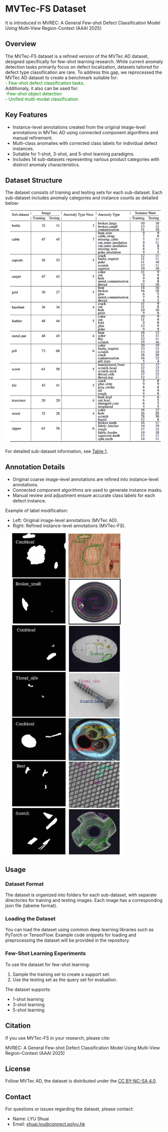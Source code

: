 # MVTec-FS Dataset
It is introduced in MVREC: A General Few-shot Defect Classification Model Using Multi-View Region-Context (AAAI 2025)
## Overview

The MVTec-FS dataset is a refined version of the MVTec AD dataset, designed specifically for few-shot learning research. While current anomaly detection tasks primarily focus on defect localization, datasets tailored for defect type classification are rare. To address this gap, we reprocessed the MVTec AD dataset to create a benchmark suitable for:  
<span style="color:green">- Few-shot defect classification tasks.</span>  
Additionaly, it also can be used for:  
<span style="color:green">-Few-shot object detection</span>  
<span style="color:green">- Unified multi-modal classification</span>
## Key Features
- Instance-level annotations created from the original image-level annotations in MVTec AD using connected component algorithms and manual refinement.
- Multi-class anomalies with corrected class labels for individual defect instances.
- Suitable for 1-shot, 3-shot, and 5-shot learning paradigms.
- Includes 14 sub-datasets representing various product categories with distinct anomaly characteristics.

## Dataset Structure
The dataset consists of training and testing sets for each sub-dataset. Each sub-dataset includes anomaly categories and instance counts as detailed below:
![Dataset Structure](./data_details.png)

For detailed sub-dataset information, see [Table 1](#).

## Annotation Details
- Original coarse image-level annotations are refined into instance-level annotations.
- Connected component algorithms are used to generate instance masks.
- Manual review and adjustment ensure accurate class labels for each defect instance.

Example of label modification:
- Left: Original image-level annotations (MVTec AD).
- Right: Refined instance-level annotations (MVTec-FS).

![Annotation Example](./com_sample.jpg)

## Usage
### Dataset Format
The dataset is organized into folders for each sub-dataset, with separate directories for training and testing images. Each image has a corresponding json file (labeme format).



### Loading the Dataset
You can load the dataset using common deep learning libraries such as PyTorch or TensorFlow. Example code snippets for loading and preprocessing the dataset will be provided in the repository.

### Few-Shot Learning Experiments
To use the dataset for few-shot learning:
1. Sample the training set to create a support set.
2. Use the testing set as the query set for evaluation.

The dataset supports:
- 1-shot learning
- 3-shot learning
- 5-shot learning

## Citation
If you use MVTec-FS in your research, please cite:

MVREC: A General Few-shot Defect Classification Model Using Multi-View Region-Context (AAAI 2025)

## License
Follow MVTec AD, the dataset is distributed under the [CC BY-NC-SA 4.0](LICENSE).


## Contact
For questions or issues regarding the dataset, please contact:

- Name: LYU Shuai
- Email: shuai.lyu@connect.polyu.hk
